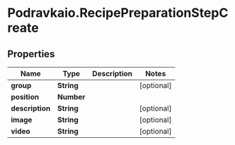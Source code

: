 # Podravkaio.RecipePreparationStepCreate

## Properties
Name | Type | Description | Notes
------------ | ------------- | ------------- | -------------
**group** | **String** |  | [optional] 
**position** | **Number** |  | 
**description** | **String** |  | [optional] 
**image** | **String** |  | [optional] 
**video** | **String** |  | [optional] 


